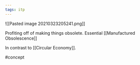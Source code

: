 ```yaml
---
tags: itp
---
```

![[Pasted image 20210323205241.png]]

Profiting off of making things obsolete. Essential [[Manufactured Obsolescence]]

In contrast to [[Circular Economy]].

#concept